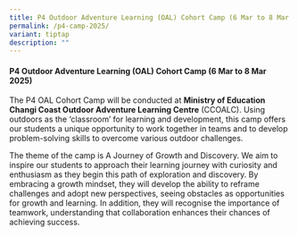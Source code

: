 ```yaml
---
title: P4 Outdoor Adventure Learning (OAL) Cohort Camp (6 Mar to 8 Mar 2025)
permalink: /p4-camp-2025/
variant: tiptap
description: ""
---
```

<h4>P4 Outdoor Adventure Learning (OAL) Cohort Camp (6 Mar to 8 Mar 2025)</h4>
<p>The P4 OAL Cohort Camp will be conducted at <strong>Ministry of Education Changi Coast Outdoor Adventure Learning Centre</strong> (CCOALC).
Using outdoors as the ‘classroom’ for learning and development, this camp
offers our students a unique opportunity to work together in teams and
to develop problem-solving skills to overcome various outdoor challenges.</p>
<p></p>
<p>The theme of the camp is A Journey of Growth and Discovery. We aim to
inspire our students to approach their learning journey with curiosity
and enthusiasm as they begin this path of exploration and discovery. By
embracing a growth mindset, they will develop the ability to reframe challenges
and adopt new perspectives, seeing obstacles as opportunities for growth
and learning. In addition, they will recognise the importance of teamwork,
understanding that collaboration enhances their chances of achieving success.</p>